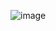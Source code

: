![image](https://cdn.discordapp.com/attachments/336118091844943873/1191780516303749141/image.png?ex=65a6af19&is=65943a19&hm=e8d4088ab3794dac6eb1f56825f56bf016134f37fb39dbc338912f0fb19f58b7&)

